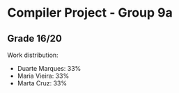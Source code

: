 # Compiler Project - Group 9a
## Grade 16/20

Work distribution:
- Duarte Marques: 33%
- Maria Vieira: 33%
- Marta Cruz: 33%
